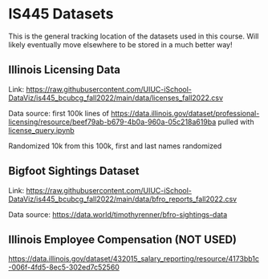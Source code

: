 # IS445 Datasets

This is the general tracking location of the datasets used in this course.  Will likely eventually move elsewhere to be stored in a much better way!

## Illinois Licensing Data

Link: https://raw.githubusercontent.com/UIUC-iSchool-DataViz/is445_bcubcg_fall2022/main/data/licenses_fall2022.csv

Data source: first 100k lines of https://data.illinois.gov/dataset/professional-licensing/resource/beef79ab-b679-4b0a-960a-05c218a619ba pulled with [license_query.ipynb](https://github.com/UIUC-iSchool-DataViz/is445_bcubcg_fall2022/blob/main/data/license_query.ipynb)

Randomized 10k from this 100k, first and last names randomized

## Bigfoot Sightings Dataset

Link: https://raw.githubusercontent.com/UIUC-iSchool-DataViz/is445_bcubcg_fall2022/main/data/bfro_reports_fall2022.csv

Data source: https://data.world/timothyrenner/bfro-sightings-data



## Illinois Employee Compensation (NOT USED)

https://data.illinois.gov/dataset/432015_salary_reporting/resource/4173bb1c-006f-4fd5-8ec5-302ed7c52560
